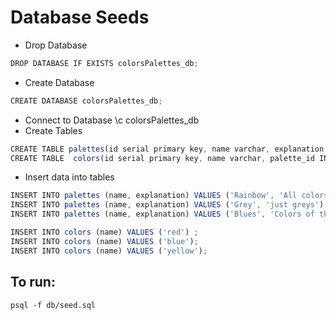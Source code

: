 # Database Seeds

- Drop Database 
```js
DROP DATABASE IF EXISTS colorsPalettes_db;
```
- Create Database 
```js
CREATE DATABASE colorsPalettes_db;
```
- Connect to Database 
\c colorsPalettes_db
- Create Tables 
```js
CREATE TABLE palettes(id serial primary key, name varchar, explanation text);
CREATE TABLE  colors(id serial primary key, name varchar, palette_id INT, FOREIGN KEY ( palette_id)
```
- Insert data into tables 
```js
INSERT INTO palettes (name, explanation) VALUES ('Rainbow', 'All colors of the rainbow') ;
INSERT INTO palettes (name, explanation) VALUES ('Grey', 'just greys') ;
INSERT INTO palettes (name, explanation) VALUES ('Blues', 'Colors of the sky and sea') ;

INSERT INTO colors (name) VALUES ('red') ;
INSERT INTO colors (name) VALUES ('blue');
INSERT INTO colors (name) VALUES ('yellow');
```
## To run:
```
psql -f db/seed.sql 
```


